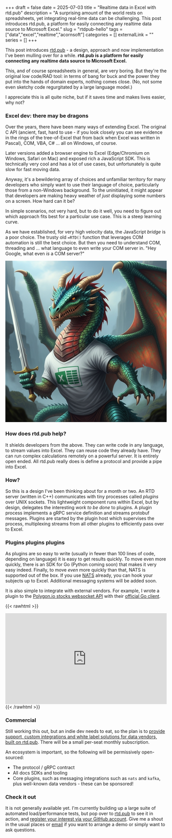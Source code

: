 +++ 
draft = false
date = 2025-07-03
title = "Realtime data in Excel with rtd.pub"
description = "A surprising amount of the world rests on spreadsheets, yet integrating real-time data can be challenging. This post introduces rtd.pub, a platform for easily connecting any realtime data source to Microsoft Excel."
slug = "rtdpub-hello"
tags = ["data","excel","realtime","acornsoft"]
categories = []
externalLink = ""
series = []
+++

This post introduces [rtd.pub](https://rtd.pub) - a design, approach and now implementation I've been mulling over for a while. **rtd.pub is a platform for easily connecting any realtime data source to Microsoft Excel.**

This, and of course spreadsheets in general, are very boring. But they're the original low code/RAD tool: in terms of bang for buck and the power they put into the hands of domain experts, nothing comes close. (No, not some even sketchy code regurgitated by a large language model.)

I appreciate this is all quite niche, but if it saves time and makes lives easier, why not?

### Excel dev: there may be dragons

Over the years, there have been many ways of extending Excel. The original C API (ancient, fast, hard to use - if you look closely you can see evidence in the rings of the tree-of-Excel that from back when Excel was written in Pascal), COM, VBA, C# ... all on Windows, of course.

Later versions added a browser engine to Excel (Edge/Chromium on Windows, Safari on Mac) and exposed rich a JavaScript SDK. This is technically very cool and has a lot of use cases, but unfortunately is quite slow for fast moving data.

Anyway, it's a bewildering array of choices and unfamiliar territory for many developers who simply want to use their language of choice, particularly those from a non-Windows background. To the uninitiated, it might appear that developers are making heavy weather of _just_ displaying some numbers on a screen. How hard can it be?

In simple scenarios, not very hard, but to do it well, you need to figure out which approach fits best for a particular use case. This is a steep learning curve.

As we have established, for very high velocity data, the JavaScript _bridge_ is a poor choice. The trusty old `=RTD()` function that leverages COM automation is still the best choice. But then you need to understand COM, threading and ... what language to even write your COM server in. "Hey Google, what even _is_ a COM server?"

![Xander the dragon - generated by Gemini](./xander-the-dragon.jpg)

### How does rtd.pub help?

It shields developers from the above. They can write code in any language, to stream values into Excel. They can reuse code they already have. They can run complex calculations remotely on a powerful server. It is entirely open ended. All rtd.pub really does is define a protocol and provide a pipe into Excel.

### How?

So this is a design I've been thinking about for a month or two. An RTD server (written in C++) communicates with tiny processes called _plugins_ over UNIX sockets. This lightweight component runs within Excel, but by design, delegates the interesting _work to be done_ to plugins. A plugin process implements a gRPC service definition and streams protobuf messages. Plugins are started by the plugin host which supervises the process, multiplexing streams from all other plugins to efficiently pass over to Excel.

### Plugins plugins plugins

As plugins are so easy to write (usually in fewer than 100 lines of code, depending on language) it is easy to get results quickly. To move even more quickly, there is an SDK for Go (Python coming soon) that makes it very easy indeed. Finally, to move _even_ more quickly than that, NATS is supported out of the box. If you use [NATS](https://nats.io) already, you can hook your subjects up to Excel. Additional messaging systems will be added soon.

It is also simple to integrate with external vendors. For example, I wrote a plugin to the [Polygon.io stocks websocket API](https://polygon.io/docs/websocket/stocks/overview) with their [official Go client](https://github.com/polygon-io/client-go).

{{< rawhtml >}}

<div style="padding:56.25% 0 0 0;position:relative;"><iframe src="https://player.vimeo.com/video/1095719570?h=8f8664b780&amp;badge=0&amp;autopause=0&amp;player_id=0&amp;app_id=58479" frameborder="0" allow="autoplay; fullscreen; picture-in-picture; clipboard-write; encrypted-media; web-share" style="position:absolute;top:0;left:0;width:100%;height:100%;" title="rtd.pub websocket plugin"></iframe></div><script src="https://player.vimeo.com/api/player.js"></script>{{< /rawhtml >}}

### Commercial

Still working this out, but an indie dev needs to eat, so the plan is to [provide support, custom integrations and white label solutions for data vendors, built on rtd.pub](https://acornsoft.uk). There will be a small per-seat monthly subscription.

An ecosystem is important, so the following will be permissively open-sourced:

- The protocol / gRPC contract
- All docs SDKs and tooling
- Core plugins, such as messaging integrations such as `nats` and `kafka`, plus well-known data vendors - these can be sponsored!

### Check it out

It is not generally available yet. I'm currently building up a large suite of automated load/performance tests, but pop over to [rtd.pub](https://rtd.pub) to see it in action, and [register your interest via your GitHub account](https://rtd.pub/register.html). Give me a shout in the usual places or [email](mailto:cells@rtd.pub) if you want to arrange a demo or simply want to ask questions.

